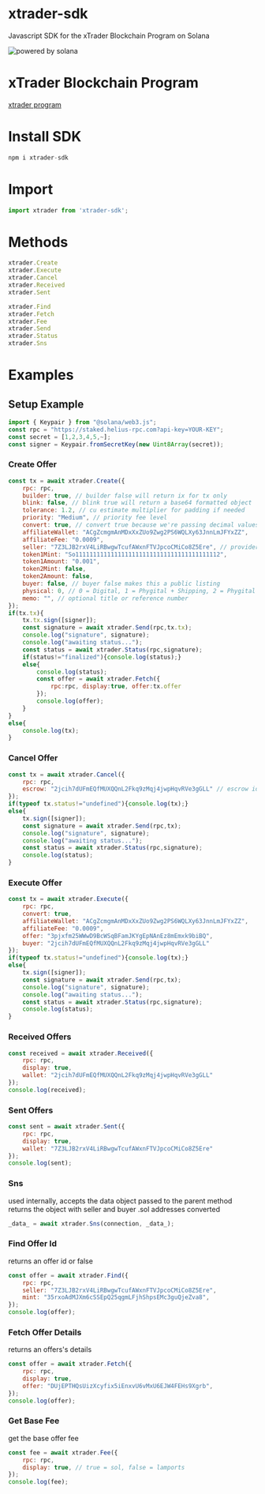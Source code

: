 # xtrader-sdk
Javascript SDK for the xTrader Blockchain Program on Solana

![powered by solana](https://cd6na2lma222gpigviqcpr5n7uewgxd7uhockofelflsuaop7oiq.arweave.net/EPzQaWwGtaM9BqogJ8et_QljXH-h3CU4pFlXKgHP-5E)

# xTrader Blockchain Program
[xtrader program](https://solana.fm/address/BG9YVprV4XeQR15puwwaWfBBPzamTtuMRJLkAa8pG5hz/verification)

# Install SDK
```javascript
npm i xtrader-sdk
```

# Import
```javascript
import xtrader from 'xtrader-sdk';
```

# Methods
```javascript
xtrader.Create
xtrader.Execute
xtrader.Cancel
xtrader.Received
xtrader.Sent
```
```javascript
xtrader.Find
xtrader.Fetch
xtrader.Fee
xtrader.Send
xtrader.Status
xtrader.Sns
```

# Examples

## Setup Example
```javascript
import { Keypair } from "@solana/web3.js";
const rpc = "https://staked.helius-rpc.com?api-key=YOUR-KEY";
const secret = [1,2,3,4,5,~];
const signer = Keypair.fromSecretKey(new Uint8Array(secret));
```

### Create Offer
```javascript
const tx = await xtrader.Create({
    rpc: rpc,
    builder: true, // builder false will return ix for tx only
    blink: false, // blink true will return a base64 formatted object
    tolerance: 1.2, // cu estimate multiplier for padding if needed
    priority: "Medium", // priority fee level
    convert: true, // convert true because we're passing decimal values for amounts below
    affiliateWallet: "ACgZcmgmAnMDxXxZUo9Zwg2PS6WQLXy63JnnLmJFYxZZ",
    affiliateFee: "0.0009",
    seller: "7Z3LJB2rxV4LiRBwgwTcufAWxnFTVJpcoCMiCo8Z5Ere", // provider
    token1Mint: "So11111111111111111111111111111111111111112",
    token1Amount: "0.001",
    token2Mint: false,
    token2Amount: false,
    buyer: false, // buyer false makes this a public listing
    physical: 0, // 0 = Digital, 1 = Phygital + Shipping, 2 = Phygital Pick-Up, 
    memo: "", // optional title or reference number
});
if(tx.tx){
    tx.tx.sign([signer]);
    const signature = await xtrader.Send(rpc,tx.tx);
    console.log("signature", signature);
    console.log("awaiting status...");
    const status = await xtrader.Status(rpc,signature);
    if(status!="finalized"){console.log(status);}
    else{
        console.log(status);
        const offer = await xtrader.Fetch({
            rpc:rpc, display:true, offer:tx.offer
        });
        console.log(offer);
    }
}
else{
    console.log(tx);
}
```

### Cancel Offer
```javascript
const tx = await xtrader.Cancel({
    rpc: rpc,
    escrow: "2jcih7dUFmEQfMUXQQnL2Fkq9zMqj4jwpHqvRVe3gGLL" // escrow id (acct)
});
if(typeof tx.status!="undefined"){console.log(tx);}
else{
    tx.sign([signer]);
    const signature = await xtrader.Send(rpc,tx);
    console.log("signature", signature);
    console.log("awaiting status...");
    const status = await xtrader.Status(rpc,signature);
    console.log(status);
}
```

### Execute Offer
```javascript
const tx = await xtrader.Execute({
    rpc: rpc,
    convert: true,
    affiliateWallet: "ACgZcmgmAnMDxXxZUo9Zwg2PS6WQLXy63JnnLmJFYxZZ",
    affiliateFee: "0.0009",
    offer: "3pjxfm25WWwD9BcWSqBFamJKYgEpNAnEz8mEmxk9biBQ",
    buyer: "2jcih7dUFmEQfMUXQQnL2Fkq9zMqj4jwpHqvRVe3gGLL"
});
if(typeof tx.status!="undefined"){console.log(tx);}
else{
    tx.sign([signer]);
    const signature = await xtrader.Send(rpc,tx);
    console.log("signature", signature);
    console.log("awaiting status...");
    const status = await xtrader.Status(rpc,signature);
    console.log(status);
}
```

### Received Offers
```javascript
const received = await xtrader.Received({
    rpc: rpc,
    display: true,
    wallet: "2jcih7dUFmEQfMUXQQnL2Fkq9zMqj4jwpHqvRVe3gGLL"
});
console.log(received);
```

### Sent Offers
```javascript
const sent = await xtrader.Sent({
    rpc: rpc,
    display: true,
    wallet: "7Z3LJB2rxV4LiRBwgwTcufAWxnFTVJpcoCMiCo8Z5Ere"
});
console.log(sent);
```

### Sns
used internally, accepts the data object passed to the parent method
returns the object with seller and buyer .sol addresses converted
```javascript
_data_ = await xtrader.Sns(connection, _data_);
```

### Find Offer Id
returns an offer id or false
```javascript
const offer = await xtrader.Find({
    rpc: rpc,
    seller: "7Z3LJB2rxV4LiRBwgwTcufAWxnFTVJpcoCMiCo8Z5Ere",
    mint: "35rxoAdMJXm6cSSEpQ25qgmLFjhShpsEMc3guQjeZva8",
});
console.log(offer);
```

### Fetch Offer Details
returns an offers's details
```javascript
const offer = await xtrader.Fetch({
    rpc: rpc,
    display: true,
    offer: "DUjEPTHQsUizXcyfix5iEnxvU6vMxU6EJW4FEHs9Xgrb",
});
console.log(offer);
```

### Get Base Fee
get the base offer fee
```javascript
const fee = await xtrader.Fee({
    rpc: rpc, 
    display: true, // true = sol, false = lamports
});
console.log(fee);
```
